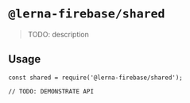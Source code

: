 # `@lerna-firebase/shared`

> TODO: description

## Usage

```
const shared = require('@lerna-firebase/shared');

// TODO: DEMONSTRATE API
```
